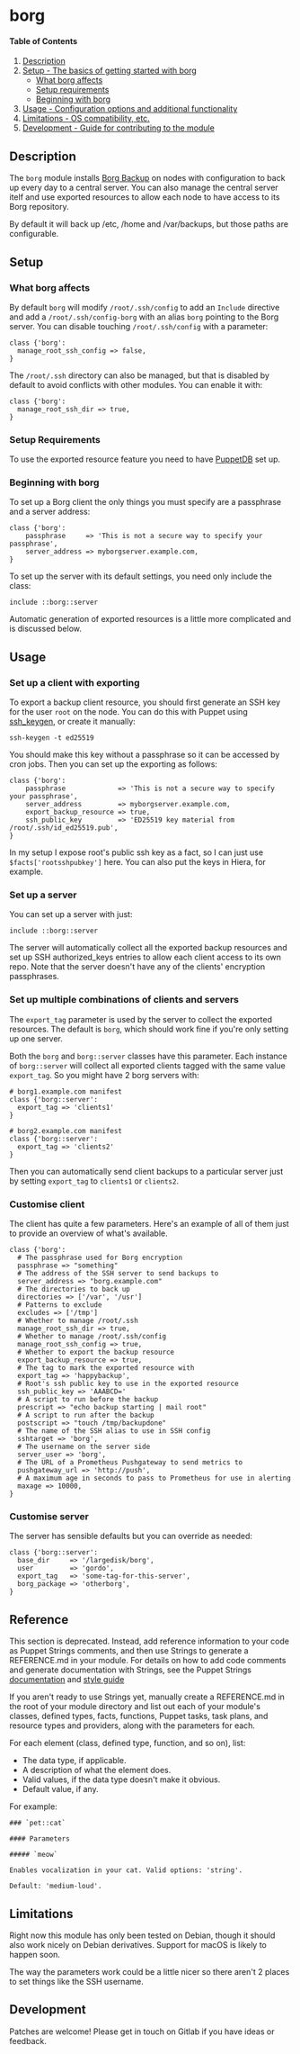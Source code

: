 # borg

#### Table of Contents

1. [Description](#description)
2. [Setup - The basics of getting started with borg](#setup)
    * [What borg affects](#what-borg-affects)
    * [Setup requirements](#setup-requirements)
    * [Beginning with borg](#beginning-with-borg)
3. [Usage - Configuration options and additional functionality](#usage)
4. [Limitations - OS compatibility, etc.](#limitations)
5. [Development - Guide for contributing to the module](#development)

## Description

The `borg` module installs [Borg Backup](https://www.borgbackup.org/) on nodes
with configuration to back up every day to a central server. You can also
manage the central server itelf and use exported resources to allow each node
to have access to its Borg repository.

By default it will back up /etc, /home and /var/backups, but those paths are
configurable.

## Setup

### What borg affects

By default `borg` will modify `/root/.ssh/config` to add an `Include` directive
and add a `/root/.ssh/config-borg` with an alias `borg` pointing to the Borg
server. You can disable touching `/root/.ssh/config` with a parameter:

```
class {'borg':
  manage_root_ssh_config => false,
}
```

The `/root/.ssh` directory can also be managed, but that is disabled by default to avoid conflicts with other modules. You can enable it with:

```
class {'borg':
  manage_root_ssh_dir => true,
}
```

### Setup Requirements

To use the exported resource feature you need to have
[PuppetDB](https://puppet.com/docs/puppetdb/latest/index.html) set up.

### Beginning with borg

To set up a Borg client the only things you must specify are a passphrase and a
server address:

```
class {'borg':
    passphrase     => 'This is not a secure way to specify your passphrase',
    server_address => myborgserver.example.com,
}
```

To set up the server with its default settings, you need only include the class:

```
include ::borg::server
```

Automatic generation of exported resources is a little more complicated and is
discussed below.

## Usage

### Set up a client with exporting

To export a backup client resource, you should first generate an SSH key for
the user `root` on the node. You can do this with Puppet using
[ssh_keygen](https://forge.puppet.com/puppet/ssh_keygen), or create it manually:

```
ssh-keygen -t ed25519
```

You should make this key without a passphrase so it can be accessed by cron
jobs. Then you can set up the exporting as follows:

```
class {'borg':
    passphrase             => 'This is not a secure way to specify your passphrase',
    server_address         => myborgserver.example.com,
    export_backup_resource => true,
    ssh_public_key         => 'ED25519 key material from /root/.ssh/id_ed25519.pub',
}
```

In my setup I expose root's public ssh key as a fact, so I can just use
`$facts['rootsshpubkey']` here. You can also put the keys in Hiera, for example.

### Set up a server

You can set up a server with just:

```
include ::borg::server
```

The server will automatically collect all the exported backup resources and set
up SSH authorized_keys entries to allow each client access to its own repo.
Note that the server doesn't have any of the clients' encryption passphrases.

### Set up multiple combinations of clients and servers

The `export_tag` parameter is used by the server to collect the exported resources. The
default is `borg`, which should work fine if you're only setting up one server.

Both the `borg` and `borg::server` classes have this parameter.  Each instance
of `borg::server` will collect all exported clients tagged with the same value
`export_tag`. So you might have 2 borg servers with:

```
# borg1.example.com manifest
class {'borg::server':
  export_tag => 'clients1'
}
```

```
# borg2.example.com manifest
class {'borg::server':
  export_tag => 'clients2'
}
```

Then you can automatically send client backups to a particular server just by
setting `export_tag` to `clients1` or `clients2`.

### Customise client

The client has quite a few parameters. Here's an example of all of them just to
provide an overview of what's available.

```
class {'borg':
  # The passphrase used for Borg encryption
  passphrase => "something"
  # The address of the SSH server to send backups to
  server_address => "borg.example.com" 
  # The directories to back up
  directories => ['/var', '/usr']
  # Patterns to exclude
  excludes => ['/tmp']
  # Whether to manage /root/.ssh
  manage_root_ssh_dir => true,
  # Whether to manage /root/.ssh/config
  manage_root_ssh_config => true,
  # Whether to export the backup resource
  export_backup_resource => true,
  # The tag to mark the exported resource with
  export_tag => 'happybackup',
  # Root's ssh public key to use in the exported resource
  ssh_public_key => 'AAABCD='
  # A script to run before the backup
  prescript => "echo backup starting | mail root"
  # A script to run after the backup
  postscript => "touch /tmp/backupdone"
  # The name of the SSH alias to use in SSH config
  sshtarget => 'borg',
  # The username on the server side
  server_user => 'borg',
  # The URL of a Prometheus Pushgateway to send metrics to
  pushgateway_url => 'http://push',
  # A maximum age in seconds to pass to Prometheus for use in alerting
  maxage => 10000,
}
```

### Customise server

The server has sensible defaults but you can override as needed:

```
class {'borg::server':
  base_dir     => '/largedisk/borg',
  user         => 'gordo',
  export_tag   => 'some-tag-for-this-server',
  borg_package => 'otherborg',
}
```


## Reference

This section is deprecated. Instead, add reference information to your code as Puppet Strings comments, and then use Strings to generate a REFERENCE.md in your module. For details on how to add code comments and generate documentation with Strings, see the Puppet Strings [documentation](https://puppet.com/docs/puppet/latest/puppet_strings.html) and [style guide](https://puppet.com/docs/puppet/latest/puppet_strings_style.html)

If you aren't ready to use Strings yet, manually create a REFERENCE.md in the root of your module directory and list out each of your module's classes, defined types, facts, functions, Puppet tasks, task plans, and resource types and providers, along with the parameters for each.

For each element (class, defined type, function, and so on), list:

  * The data type, if applicable.
  * A description of what the element does.
  * Valid values, if the data type doesn't make it obvious.
  * Default value, if any.

For example:

```
### `pet::cat`

#### Parameters

##### `meow`

Enables vocalization in your cat. Valid options: 'string'.

Default: 'medium-loud'.
```

## Limitations

Right now this module has only been tested on Debian, though it should also
work nicely on Debian derivatives. Support for macOS is likely to happen soon.

The way the parameters work could be a little nicer so there aren't 2 places to
set things like the SSH username.

## Development

Patches are welcome! Please get in touch on Gitlab if you have ideas or feedback.
